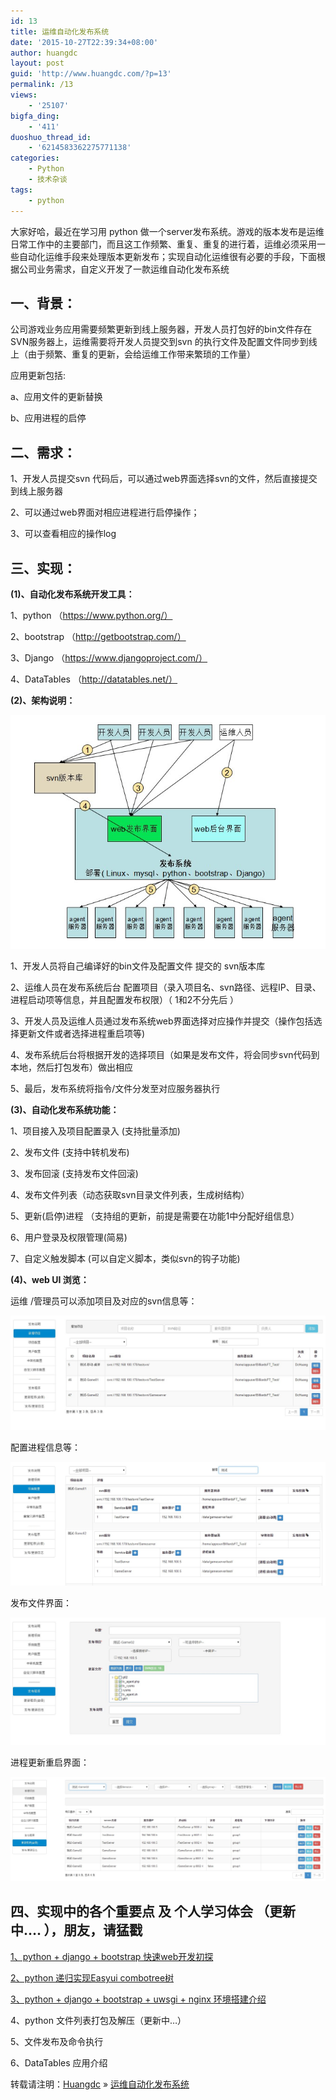 ```yaml
---
id: 13
title: 运维自动化发布系统
date: '2015-10-27T22:39:34+08:00'
author: huangdc
layout: post
guid: 'http://www.huangdc.com/?p=13'
permalink: /13
views:
    - '25107'
bigfa_ding:
    - '411'
duoshuo_thread_id:
    - '6214583362275771138'
categories:
    - Python
    - 技术杂谈
tags:
    - python
---
```


大家好哈，最近在学习用 python 做一个server发布系统。游戏的版本发布是运维日常工作中的主要部门，而且这工作频繁、重复、重复的进行着，运维必须采用一些自动化运维手段来处理版本更新发布；实现自动化运维很有必要的手段，下面根据公司业务需求，自定义开发了一款运维自动化发布系统

## 一、背景：

公司游戏业务应用需要频繁更新到线上服务器，开发人员打包好的bin文件存在SVN服务器上，运维需要将开发人员提交到svn 的执行文件及配置文件同步到线上（由于频繁、重复的更新，会给运维工作带来繁琐的工作量）

应用更新包括:

a、应用文件的更新替换

b、应用进程的启停

## 二、需求：

1、开发人员提交svn 代码后，可以通过web界面选择svn的文件，然后直接提交到线上服务器

2、可以通过web界面对相应进程进行启停操作；

3、可以查看相应的操作log

## 三、实现：

**(1)、自动化发布系统开发工具：**

1、python （https://www.python.org/）

2、bootstrap （http://getbootstrap.com/）

3、Django （https://www.djangoproject.com/）

4、DataTables （http://datatables.net/）

**(2)、架构说明：**

[![发布系统](/assets/wp-content/uploads/2015/10/发布系统.jpg)](/assets/wp-content/uploads/2015/10/发布系统.jpg)

1、开发人员将自己编译好的bin文件及配置文件 提交的 svn版本库

2、运维人员在发布系统后台 配置项目（录入项目名、svn路径、远程IP、目录、进程启动项等信息，并且配置发布权限）（ 1和2不分先后 ）

3、开发人员及运维人员通过发布系统web界面选择对应操作并提交（操作包括选择更新文件或者选择进程重启项等)

4、发布系统后台将根据开发的选择项目（如果是发布文件，将会同步svn代码到本地，然后打包发布）做出相应

5、最后，发布系统将指令/文件分发至对应服务器执行

**(3)、自动化发布系统功能：**

1、项目接入及项目配置录入 (支持批量添加)

2、发布文件 (支持中转机发布)

3、发布回滚 (支持发布文件回滚)

4、发布文件列表（动态获取svn目录文件列表，生成树结构）

5、更新(启停)进程 （支持组的更新，前提是需要在功能1中分配好组信息）

6、用户登录及权限管理(简易)

7、自定义触发脚本 (可以自定义脚本，类似svn的钩子功能)

**(4)、web UI 浏览：**

运维 /管理员可以添加项目及对应的svn信息等：

[![155731_p56Z_588586](/assets/wp-content/uploads/2015/10/155731_p56Z_588586.jpg)](/assets/wp-content/uploads/2015/10/155731_p56Z_588586.jpg)

配置进程信息等：

[![155731_4FFL_588586](/assets/wp-content/uploads/2015/10/155731_4FFL_588586.jpg)](/assets/wp-content/uploads/2015/10/155731_4FFL_588586.jpg)

发布文件界面：

[![155731_gR9s_588586](/assets/wp-content/uploads/2015/10/155731_gR9s_588586.jpg)](/assets/wp-content/uploads/2015/10/155731_gR9s_588586.jpg)

进程更新重启界面：

[![155732_tZeD_588586](/assets/wp-content/uploads/2015/10/155732_tZeD_588586.jpg)](/assets/wp-content/uploads/2015/10/155732_tZeD_588586.jpg)

## **四、实现中的各个重要点 及 个人学习体会 （更新中…. ），朋友，请猛戳**

[1、python + django + bootstrap 快速web开发初探](http://www.huangdc.com/21)

[2、python 递归实现Easyui combotree树](http://www.huangdc.com/43)

[3、python + django + bootstrap + uwsgi + nginx 环境搭建介绍](http://www.huangdc.com/103)

4、python 文件列表打包及解压（更新中…）

5、文件发布及命令执行

6、DataTables 应用介绍

转载请注明：[Huangdc](https://www.huangdc.com) » [运维自动化发布系统](https://www.huangdc.com/13)